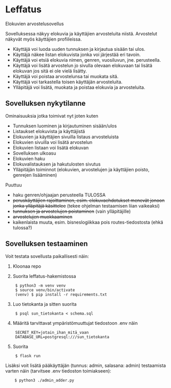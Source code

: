 # Leffatus
Elokuvien arvostelusovellus

Sovelluksessa näkyy elokuvia ja käyttäjien arvosteluita niistä. Arvostelut näkyvät myös käyttäjien profiileissa.
- Käyttäjä voi luoda uuden tunnuksen ja kirjautua sisään tai ulos.
- Käyttäjä näkee listan elokuvista jonka voi järjestää eri tavoin.
- Käyttäjä voi etsiä elokuvia nimen, genren, vuosiluvun, jne. perusteella.
- Käyttäjä voi lisätä arvostelun jo sivulla olevaan elokuvaan tai lisätä elokuvan jos sitä ei ole vielä lisätty.
- Käyttäjä voi poistaa arvostelunsa tai muokata sitä. 
- Käyttäjä voi tarkastella toisen käyttäjän arvosteluita.
- Ylläpitäjä voi lisätä, muokata ja poistaa elokuvia ja arvosteluita. 

## Sovelluksen nykytilanne
Ominaisuuksia jotka toimivat nyt joten kuten
- Tunnuksen luominen ja kirjautuminen sisään/ulos
- Listaukset elokuvista ja käyttäjistä
- Elokuvien ja käyttäjien sivuilla listaus arvosteluista
- Elokuvien sivuilla voi lisätä arvostelun
- Elokuvien listaan voi lisätä elokuvan
- Sovelluksen ulkoasu
- Elokuvien haku
- Elokuvalistauksen ja hakutulosten sivutus
- Ylläpitäjän toiminnot (elokuvien, arvostelujen ja käyttäjien poisto, genrejen lisääminen)

Puuttuu
- haku genren/ohjaajan perusteella TULOSSA
- ~~peruskäyttäjien rajoittaminen, esim. elokuvaehdotukset menevät jonoon jonka ylläpitäjä käsittelee~~ (tekee ohjelman testaamisen liian vaikeaksi)
- ~~tunnuksen ja arvostelujen poistaminen~~ (vain ylläpitäjille)
- ~~arvostelujen muokkaaminen~~
- kaikenlaista muuta, esim. bisneslogiikkaa pois routes-tiedostosta (ehkä tulossa?)
## Sovelluksen testaaminen

Voit testata sovellusta paikallisesti näin:
1. Kloonaa repo
2. Suorita leffatus-hakemistossa

        $ python3 -m venv venv
        $ source venv/bin/activate
        (venv) $ pip install -r requirements.txt

3. Luo tietokanta ja sitten suorita

        $ psql sun_tietokanta < schema.sql
        
4. Määritä tarvittavat ympäristömuuttujat tiedostoon .env näin

        SECRET_KEY=jotain_ihan_mitä_vaan
        DATABASE_URL=postgresql:///sun_tietokanta

5. Suorita

        $ flask run

Lisäksi voit lisätä pääkäyttäjän (tunnus: admin, salasana: admin) testaamista varten näin (tarvitsee .env tiedoston toimiakseen): 

        $ python3 ./admin_adder.py
